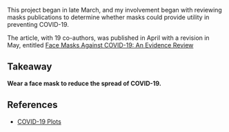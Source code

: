 
This project began in late March, and my involvement began with reviewing masks publications to determine whether masks could provide utility in preventing COVID-19. 

The article, with 19 co-authors, was published in April with a revision in May, entitled [Face Masks Against COVID-19: An Evidence Review](www.preprints.org/manuscript/202004.0203/)

## Takeaway
**Wear a face mask to reduce the spread of COVID-19.**

## References
- [COVID-19 Plots](https://reshamas.github.io/covid19-plots/)
